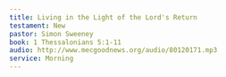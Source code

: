 ```yaml
---
title: Living in the Light of the Lord's Return
testament: New
pastor: Simon Sweeney
book: 1 Thessalonians 5:1-11
audio: http://www.mecgoodnews.org/audio/80120171.mp3
service: Morning
---
```

